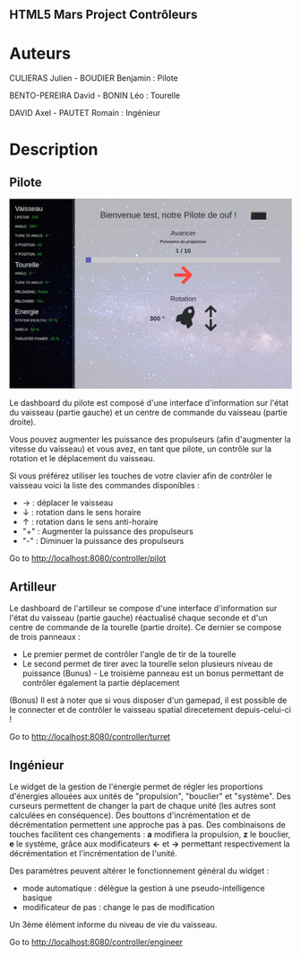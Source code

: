 HTML5 Mars Project Contrôleurs
------------------------------

# Auteurs

CULIERAS Julien - BOUDIER Benjamin : Pilote

BENTO-PEREIRA David - BONIN Léo : Tourelle

DAVID Axel - PAUTET Romain : Ingénieur

# Description

## Pilote

![PilotDashboard](./images/PilotDashboard.png)

Le dashboard du pilote est composé d'une interface d'information sur l'état du vaisseau (partie gauche) et un centre de commande du vaisseau (partie droite).

Vous pouvez augmenter les puissance des propulseurs (afin d'augmenter la vitesse du vaisseau) et vous avez, en tant que pilote, un contrôle sur la rotation et le déplacement du vaisseau.

Si vous préférez utiliser les touches de votre clavier afin de contrôler le vaisseau voici la liste des commandes disponibles :

* → : déplacer le vaisseau
* ↓ : rotation dans le sens horaire
* ↑ : rotation dans le sens anti-horaire
* "+" : Augmenter la puissance des propulseurs
* "-" : Diminuer la puissance des propulseurs

Go to [http://localhost:8080/controller/pilot](http://localhost:8080/controller/pilot)

## Artilleur

Le dashboard de l'artilleur se compose d'une interface d'information sur l'état du vaisseau (partie gauche) réactualisé chaque seconde et d'un centre de commande de la tourelle (partie droite). Ce dernier se compose de trois panneaux :
- Le premier permet de contrôler l'angle de tir de la tourelle
- Le second permet de tirer avec la tourelle selon plusieurs niveau de puissance
(Bunus) - Le troisième panneau est un bonus permettant de contrôler également la partie déplacement

(Bonus) Il est à noter que si vous disposer d'un gamepad, il est possible de le connecter et de contrôler le vaisseau spatial direcetement depuis-celui-ci !

Go to [http://localhost:8080/controller/turret](http://localhost:8080/controller/turret)

## Ingénieur

Le widget de la gestion de l'énergie permet de régler les proportions d'énergies allouées aux unités de "propulsion", "bouclier" et "système".
Des curseurs permettent de changer la part de chaque unité (les autres sont calculées en conséquence). Des bouttons d'incrémentation et de décrémentation permettent une approche pas à pas.
Des combinaisons de touches facilitent ces changements : **a** modifiera la propulsion, **z** le bouclier, **e** le système, grâce aux modificateurs **←** et **→** permettant respectivement la décrémentation et l'incrémentation de l'unité.

Des paramètres peuvent altérer le fonctionnement général du widget :

* mode automatique : délègue la gestion à une pseudo-intelligence basique
* modificateur de pas : change le pas de modification

Un 3ème élément informe du niveau de vie du vaisseau.

Go to [http://localhost:8080/controller/engineer](http://localhost:8080/controller/engineer)
